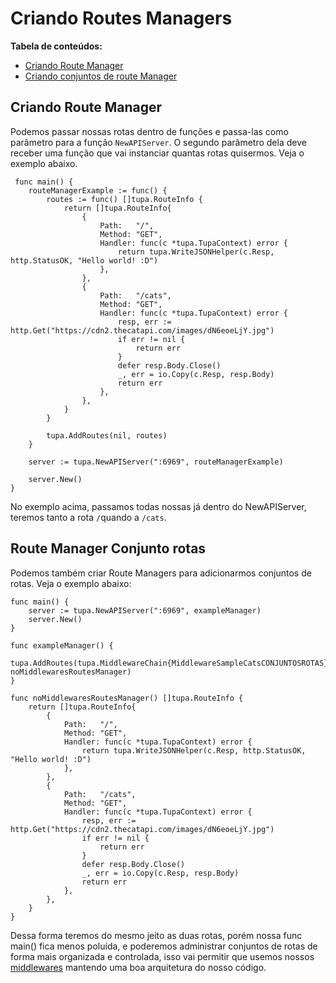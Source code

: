 # Criando Routes Managers
**Tabela de conteúdos:**
<ul>
  <li><a href="#route-manager">Criando Route Manager</a></li>
  <li><a href="#route-manager-conjunto">Criando conjuntos de route Manager</a></li>
</ul>

 <a id="route-manager"></a>
 ## Criando Route Manager
 Podemos passar nossas rotas dentro de funções e passa-las como parâmetro para a função `NewAPIServer`. O segundo parâmetro dela deve receber uma função que vai instanciar quantas rotas quisermos. Veja o exemplo abaixo.

```golang
 func main() {
	routeManagerExample := func() {
		routes := func() []tupa.RouteInfo {
			return []tupa.RouteInfo{
				{
					Path:   "/",
					Method: "GET",
					Handler: func(c *tupa.TupaContext) error {
						return tupa.WriteJSONHelper(c.Resp, http.StatusOK, "Hello world! :D")
					},
				},
				{
					Path:   "/cats",
					Method: "GET",
					Handler: func(c *tupa.TupaContext) error {
						resp, err := http.Get("https://cdn2.thecatapi.com/images/dN6eoeLjY.jpg")
						if err != nil {
							return err
						}
						defer resp.Body.Close()
						_, err = io.Copy(c.Resp, resp.Body)
						return err
					},
				},
			}
		}

		tupa.AddRoutes(nil, routes)
	}

	server := tupa.NewAPIServer(":6969", routeManagerExample)

	server.New()
}
```

No exemplo acima, passamos todas nossas já dentro do NewAPIServer, teremos tanto a rota `/`quando a `/cats`.

 <a id="route-manager-conjunto"></a>
 ## Route Manager Conjunto rotas

 Podemos também criar Route Managers para adicionarmos conjuntos de rotas. Veja o exemplo abaixo:

```golang
func main() {
	server := tupa.NewAPIServer(":6969", exampleManager)
	server.New()
}

func exampleManager() {
	tupa.AddRoutes(tupa.MiddlewareChain{MiddlewareSampleCatsCONJUNTOSROTAS}, noMiddlewaresRoutesManager)
}

func noMiddlewaresRoutesManager() []tupa.RouteInfo {
	return []tupa.RouteInfo{
		{
			Path:   "/",
			Method: "GET",
			Handler: func(c *tupa.TupaContext) error {
				return tupa.WriteJSONHelper(c.Resp, http.StatusOK, "Hello world! :D")
			},
		},
		{
			Path:   "/cats",
			Method: "GET",
			Handler: func(c *tupa.TupaContext) error {
				resp, err := http.Get("https://cdn2.thecatapi.com/images/dN6eoeLjY.jpg")
				if err != nil {
					return err
				}
				defer resp.Body.Close()
				_, err = io.Copy(c.Resp, resp.Body)
				return err
			},
		},
	}
}
```

 Dessa forma teremos do mesmo jeito as duas rotas, porém nossa func main() fica menos poluída, e poderemos administrar conjuntos de rotas de forma mais organizada e controlada, isso vai permitir que usemos nossos [middlewares](middlewares.md) mantendo uma boa arquitetura do nosso código. 
